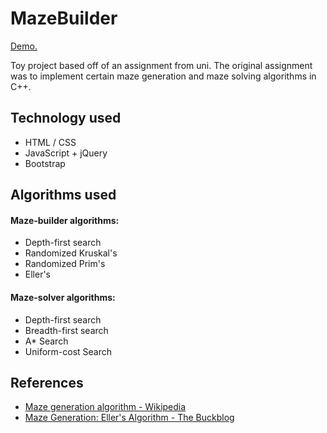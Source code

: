 # MazeBuilder

[Demo.](http://pakkudon.github.io/MazeBuilder)

Toy project based off of an assignment from uni. The original assignment was to implement certain maze generation and maze solving algorithms in C++.

## Technology used
- HTML / CSS
- JavaScript + jQuery
- Bootstrap

## Algorithms used
#### Maze-builder algorithms:
- Depth-first search
- Randomized Kruskal's
- Randomized Prim's
- Eller's

#### Maze-solver algorithms:
- Depth-first search
- Breadth-first search
- A* Search
- Uniform-cost Search

## References

- [Maze generation algorithm - Wikipedia](http://en.wikipedia.org/wiki/Maze_generation_algorithm)
- [Maze Generation: Eller's Algorithm - The Buckblog](http://weblog.jamisbuck.org/2010/12/29/maze-generation-eller-s-algorithm)
